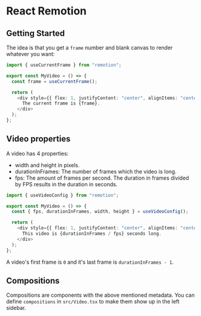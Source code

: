 # React Remotion

## Getting Started

The idea is that you get a `frame` number and blank canvas to render whatever you want:

```ts
import { useCurrentFrame } from "remotion";

export const MyVideo = () => {
  const frame = useCurrentFrame();

  return (
    <div style={{ flex: 1, justifyContent: "center", alignItems: "center" }}>
      The current frame is {frame}.
    </div>
  );
};
```

## Video properties

A video has 4 properties:

- width and height in pixels.
- durationInFrames: The number of frames which the video is long.
- fps: The amount of frames per second. The duration in frames divided by FPS results in the duration in seconds.

```ts
import { useVideoConfig } from "remotion";

export const MyVideo = () => {
  const { fps, durationInFrames, width, height } = useVideoConfig();

  return (
    <div style={{ flex: 1, justifyContent: "center", alignItems: "center" }}>
      This video is {durationInFrames / fps} seconds long.
    </div>
  );
};
```

A video's first frame is `0` and it's last frame is `durationInFrames - 1`.

## Compositions

Compositions are components with the above mentioned metadata. You can define `compositions` in `src/Video.tsx` to make them show up in the left sidebar.
